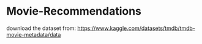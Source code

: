 # Movie-Recommendations

download the dataset from: https://www.kaggle.com/datasets/tmdb/tmdb-movie-metadata/data
